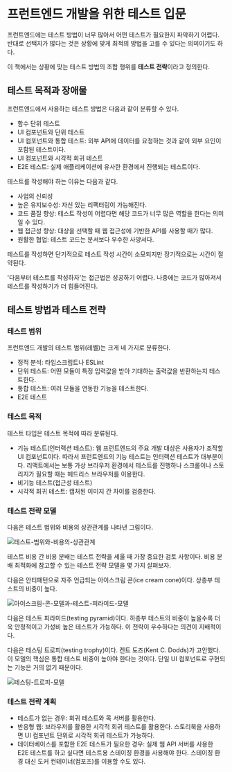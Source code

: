 # 프런트엔드 개발을 위한 테스트 입문

프런트엔드에는 테스트 방법이 너무 많아서 어떤 테스트가 필요한지 파악하기 어렵다. 반대로 선택지가 많다는 것은 상황에 맞게 최적의 방법을 고를 수 있다는 의미이기도 하다.

이 책에서는 상황에 맞는 테스트 방법의 조합 행위를 **테스트 전략**이라고 정의한다.

## 테스트 목적과 장애물

프런트엔드에서 사용하는 테스트 방법은 다음과 같이 분류할 수 있다.

- 함수 단위 테스트
- UI 컴포넌트와 단위 테스트
- UI 컴포넌트와 통합 테스트: 외부 API에 데이터를 요청하는 것과 같이 외부 요인이 포함된 테스트이다.
- UI 컴포넌트와 시각적 회귀 테스트
- E2E 테스트: 실제 애플리케이션에 유사한 환경에서 진행되는 테스트이다.

테스트를 작성해야 하는 이유는 다음과 같다.

- 사업의 신뢰성
- 높은 유지보수성: 자신 있는 리팩터링이 가능해진다.
- 코드 품질 향상: 테스트 작성이 어렵다면 해당 코드가 너무 많은 역할을 한다는 의미일 수 있다.
- 웹 접근성 향상: 대상을 선택할 때 웹 접근성에 기반한 API를 사용할 때가 많다.
- 원활한 협업: 테스트 코드는 문서보다 우수한 사양서다.

테스트를 작성하면 단기적으로 테스트 작성 시간이 소모되지만 장기적으로는 시간이 절약된다.

'다음부터 테스트를 작성하자'는 접근법은 성공하기 어렵다. 나중에는 코드가 많아져서 테스트를 작성하기가 더 힘들어진다.

## 테스트 방법과 테스트 전략

### 테스트 범위

프런트엔드 개발의 테스트 범위(레벨)는 크게 네 가지로 분류한다.

- 정적 분석: 타입스크립트나 ESLint
- 단위 테스트: 어떤 모듈이 특정 입력값을 받아 기대하는 출력값을 반환하는지 테스트한다.
- 통합 테스트: 여러 모듈을 연동한 기능을 테스트한다.
- E2E 테스트

### 테스트 목적

테스트 타입은 테스트 목적에 따라 분류된다.

- 기능 테스트(인터랙션 테스트): 웹 프런트엔드의 주요 개발 대상은 사용자가 조작할 UI 컴포넌트이다. 따라서 프런트엔드의 기능 테스트는 인터랙션 테스트가 대부분이다. 리액트에서는 보통 가상 브라우저 환경에서 테스트를 진행하나 스크롤이나 스토리지가 필요할 때는 헤드리스 브라우저를 이용한다.
- 비기능 테스트(접근성 테스트)
- 시각적 회귀 테스트: 캡처된 이미지 간 차이를 검증한다.

### 테스트 전략 모델

다음은 테스트 범위와 비용의 상관관계를 나타낸 그림이다.

![테스트-범위와-비용의-상관관계](https://github.com/user-attachments/assets/c2fa7459-fbed-41f1-9e3a-cb337478f3cd)

테스트 비용 간 비용 분배는 테스트 전략을 세울 때 가장 중요한 검토 사항이다. 비용 분배 최적화에 참고할 수 있는 테스트 전략 모델을 몇 가지 살펴보자.

다음은 안티패턴으로 자주 언급되는 아이스크림 콘(ice cream cone)이다. 상층부 테스트의 비중이 높다.

![아이스크림-콘-모델과-테스트-피라미드-모델](https://github.com/user-attachments/assets/ae222fa4-af11-4221-b2ea-f07bc6013335)

다음은  테스트 피라미드(testing pyramid)이다. 하층부 테스트의 비중이 높을수록 더욱 안정적이고 가성비 높은 테스트가 가능하다. 이 전략이 우수하다는 의견이 지배적이다.

다음은 테스팅 트로피(testing trophy)이다. 켄트 도즈(Kent C. Dodds)가 고안했다. 이 모델의 핵심은 통합 테스트 비중이 높아야 한다는 것이다. 단일 UI 컴포넌트로 구현되는 기능은 거의 없기 때문이다.

![테스팅-트로피-모델](https://github.com/user-attachments/assets/2cb5bb25-a6e2-4ef6-afbb-0c5d6db5c113)

### 테스트 전략 계획

- 테스트가 없는 경우: 회귀 테스트와 목 서버를 활용한다.
- 반응형 웹: 브라우저를 활용한 시각적 회귀 테스트를 활용한다. 스토리북을 사용하면 UI 컴포넌트 단위로 시각적 회귀 테스트가 가능하다.
- 데이터베이스를 포함한 E2E 테스트가 필요한 경우: 실제 웹 API 서버를 사용한 E2E 테스트를 하고 싶다면 테스트용 스테이징 환경을 사용해야 한다. 스테이징 환경 대신 도커 컨테이너(컴포즈)를 이용할 수도 있다.
